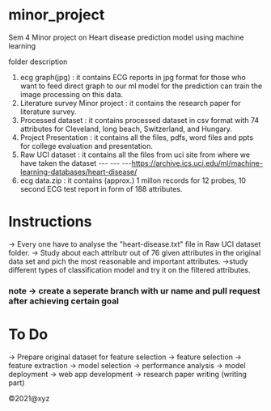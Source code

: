 # minor_project
 Sem 4 Minor project on Heart disease prediction model using machine learning

folder description
1. ecg graph(jpg) : it contains ECG reports in jpg format for those who want to feed direct graph to our ml model for the prediction can train the image processing on this data.
2. Literature survey Minor project : it contains the research paper for literature survey.
3. Processed dataset : it contains processed dataset in csv format with 74 attributes for Cleveland, long beach, Switzerland, and Hungary.
4. Project Presentation : it contains all the files, pdfs, word files and ppts for college evaluation and presentation.
5. Raw UCI dataset : it contains all the files from uci site from where we have taken the dataset --- --- ---https://archive.ics.uci.edu/ml/machine-learning-databases/heart-disease/
6. ecg data.zip : it contains (approx.) 1 millon records for 12 probes, 10 second ECG test report in form of 188 attributes.



# Instructions
->  Every one have to analyse the "heart-disease.txt" file in Raw UCI dataset folder.
-> Study about each attributr out of 76 given attributes in the original data set and pich the most reasonable and important attributes.
->study different types of classification  model and try it on the filtered attributes.
### note -> create a seperate branch with ur name and pull request after achieving certain goal


# To Do
-> Prepare original dataset for  feature selection
-> feature selection
-> feature extraction
-> model selection
-> performance analysis
-> model deployment
-> web app development
-> research paper writing (writing  part)


©2021@xyz

